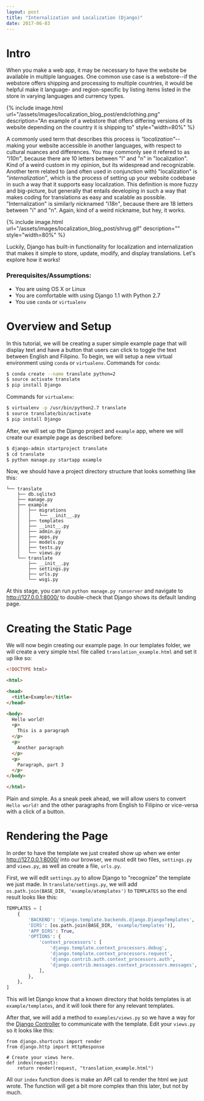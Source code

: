 ```yaml
---
layout: post
title: "Internalization and Localization (Django)"
date: 2017-06-03
---
```


# Intro

When you make a web app, it may be necessary to have the website be available in multiple languages. One common use case is a webstore--if the webstore offers shipping and processing to multiple countries, it would be helpful make it language- and region-specific by listing items listed in the store in varying languages and currency types. 

{% include image.html url="/assets/images/localization_blog_post/endclothing.png" description="An example of a webstore that offers differing versions of its website depending on the country it is shipping to" style="width=80%" %}

A commonly used term that describes this process is _"localization"_--making your website accessible in another languages, with respect to cultural nuances and differences. You may commonly see it refered to as _"l10n"_, because there are 10 letters between "l" and "n" in "localization". Kind of a weird custom in my opinion, but its widespread and recognizable. Another term related to (and often used in conjunction with) "localization" is _"internalization"_, which is the process of setting up your website codebase in such a way that it supports easy localization. This definition is more fuzzy and big-picture, but generally that entails developing in such a way that makes coding for translations as easy and scalable as possible. "Internalization" is similarly nicknamed _"i18n"_, because there are 18 letters between "i" and "n". Again, kind of a weird nickname, but hey, it works. 

{% include image.html url="/assets/images/localization_blog_post/shrug.gif" description="" style="width=80%" %}

Luckily, Django has built-in functionality for localization and internalization that makes it simple to store, update, modify, and display translations. Let's explore how it works!

### Prerequisites/Assumptions: 
* You are using OS X or Linux
* You are comfortable with using Django 1.1 with Python 2.7
* You use `conda` or `virtualenv`

# Overview and Setup

In this tutorial, we will be creating a super simple example page that will display text and have a button that users can click to toggle the text between English and Filipino. To begin, we will setup a new virtual environment using `conda` or `virtualenv`. Commands for `conda`:
```bash
$ conda create --name translate python=2
$ source activate translate
$ pip install Django
```

Commands for `virtualenv`:
```bash
$ virtualenv -p /usr/bin/python2.7 translate
$ source translate/bin/activate
$ pip install Django
```

After, we will set up the Django project and `example` app, where we will create our example page as described before:
```bash
$ django-admin startproject translate
$ cd translate
$ python manage.py startapp example
```

Now, we should have a project directory structure that looks something like this:
```
└── translate
    ├── db.sqlite3
    ├── manage.py
    ├── example
    │   ├── migrations
    │   │   └── __init__.py
    │   ├── templates
    │   ├── __init__.py
    │   ├── admin.py
    │   ├── apps.py
    │   ├── models.py
    │   ├── tests.py
    │   └── views.py
    └── translate
        ├── __init__.py
        ├── settings.py
        ├── urls.py
        └── wsgi.py
```

At this stage, you can run `python manage.py runserver` and navigate to <a href="http://127.0.0.1:8000/">http://127.0.0.1:8000/</a> to double-check that Django shows its default landing page.

# Creating the Static Page

We will now begin creating our example page. In our templates folder, we will create a very simple `html` file called `translation_example.html` and set it up like so:
```html
<!DOCTYPE html>

<html>

<head>
  <title>Example</title>
</head>

<body>
  Hello world!
  <p>
    This is a paragraph
  </p>
  <p>
    Another paragraph
  </p>
  <p>
    Paragraph, part 3
  </p>
</body>

</html>
```
Plain and simple. As a sneak peek ahead, we will allow users to convert `Hello world!` and the other paragraphs from English to Filipino or vice-versa with a click of a button. 

# Rendering the Page

In order to have the template we just created show up when we enter <a href="http://127.0.0.1:8000/">http://127.0.0.1:8000/</a> into our browser, we must edit two files, `settings.py` and `views.py`, as well as create a file, `urls.py`. 

First, we will edit `settings.py` to allow Django to "recognize" the template we just made. In `translate/settings.py`, we will add `os.path.join(BASE_DIR, 'example/atemplates')` to `TEMPLATES` so the end result looks like this:
```python
TEMPLATES = [
    {
        'BACKEND': 'django.template.backends.django.DjangoTemplates',
        'DIRS': [os.path.join(BASE_DIR, 'example/templates')],
        'APP_DIRS': True,
        'OPTIONS': {
            'context_processors': [
                'django.template.context_processors.debug',
                'django.template.context_processors.request',
                'django.contrib.auth.context_processors.auth',
                'django.contrib.messages.context_processors.messages',
            ],
        },
    },
]
```
This will let Django know that a known directory that holds templates is at `example/templates`, and it will look there for any relevant templates. 


After that, we will add a method to `examples/views.py` so we have a way for the [Django Controller](https://docs.djangoproject.com/en/1.11/faq/general/#django-appears-to-be-a-mvc-framework-but-you-call-the-controller-the-view-and-the-view-the-template-how-come-you-don-t-use-the-standard-names) to communicate with the template. Edit your `views.py` so it looks like this:
```
from django.shortcuts import render
from django.http import HttpResponse

# Create your views here.
def index(request):
    return render(request, "translation_example.html")
```
All our `index` function does is make an API call to render the html we just wrote. The function will get a bit more complex than this later, but not by much.






